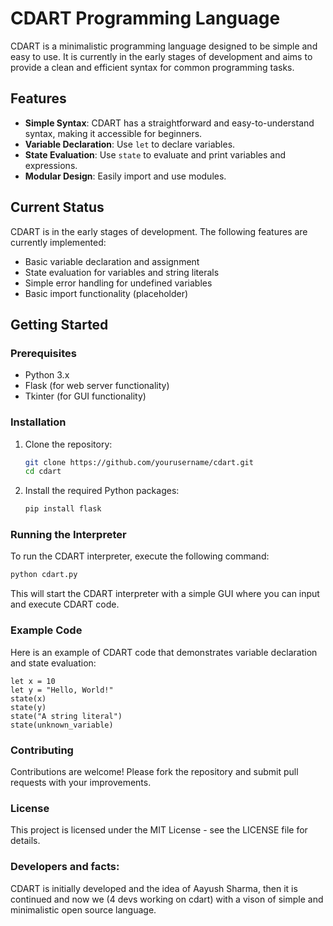 # CDART Programming Language

CDART is a minimalistic programming language designed to be simple and easy to use. It is currently in the early stages of development and aims to provide a clean and efficient syntax for common programming tasks.

## Features

- **Simple Syntax**: CDART has a straightforward and easy-to-understand syntax, making it accessible for beginners.
- **Variable Declaration**: Use `let` to declare variables.
- **State Evaluation**: Use `state` to evaluate and print variables and expressions.
- **Modular Design**: Easily import and use modules.

## Current Status

CDART is in the early stages of development. The following features are currently implemented:

- Basic variable declaration and assignment
- State evaluation for variables and string literals
- Simple error handling for undefined variables
- Basic import functionality (placeholder)

## Getting Started

### Prerequisites

- Python 3.x
- Flask (for web server functionality)
- Tkinter (for GUI functionality)

### Installation

1. Clone the repository:
    ```sh
    git clone https://github.com/yourusername/cdart.git
    cd cdart
    ```

2. Install the required Python packages:
    ```sh
    pip install flask
    ```

### Running the Interpreter

To run the CDART interpreter, execute the following command:
```sh
python cdart.py
```
This will start the CDART interpreter with a simple GUI where you can input and execute CDART code.

### Example Code
Here is an example of CDART code that demonstrates variable declaration and state evaluation:

```
let x = 10
let y = "Hello, World!"
state(x)
state(y)
state("A string literal")
state(unknown_variable)
```
### Contributing
Contributions are welcome! Please fork the repository and submit pull requests with your improvements.

### License
This project is licensed under the MIT License - see the LICENSE file for details.

### Developers and facts:
CDART is initially developed and the idea of Aayush Sharma, then it is continued and now we (4 devs working on cdart) with a vison of simple and minimalistic open source language.